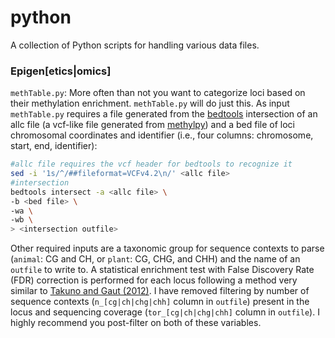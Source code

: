 # python

A collection of Python scripts for handling various data files.

### Epigen[etics|omics]

`methTable.py`: More often than not you want to categorize loci based on their methylation enrichment. `methTable.py` will do just this. As input `methTable.py` requires a file generated from the [bedtools](https://bedtools.readthedocs.io/en/latest/) intersection of an allc file (a vcf-like file generated from [methylpy](https://github.com/yupenghe/methylpy)) and a bed file of loci chromosomal coordinates and identifier (i.e., four columns: chromosome, start, end, identifier):

```bash
#allc file requires the vcf header for bedtools to recognize it
sed -i '1s/^/##fileformat=VCFv4.2\n/' <allc file>
#intersection
bedtools intersect -a <allc file> \
-b <bed file> \
-wa \
-wb \
> <intersection outfile>
```

Other required inputs are a taxonomic group for sequence contexts to parse (`animal`: CG and CH, or `plant`: CG, CHG, and CHH) and the name of an `outfile` to write to. A statistical enrichment test with False Discovery Rate (FDR) correction is performed for each locus following a method very similar to [Takuno and Gaut (2012)](https://www.ncbi.nlm.nih.gov/pubmed/21813466). I have removed filtering by number of sequence contexts (`n_[cg|ch|chg|chh]` column in `outfile`) present in the locus and sequencing coverage (`tor_[cg|ch|chg|chh]` column in `outfile`). I highly recommend you post-filter on both of these variables.
